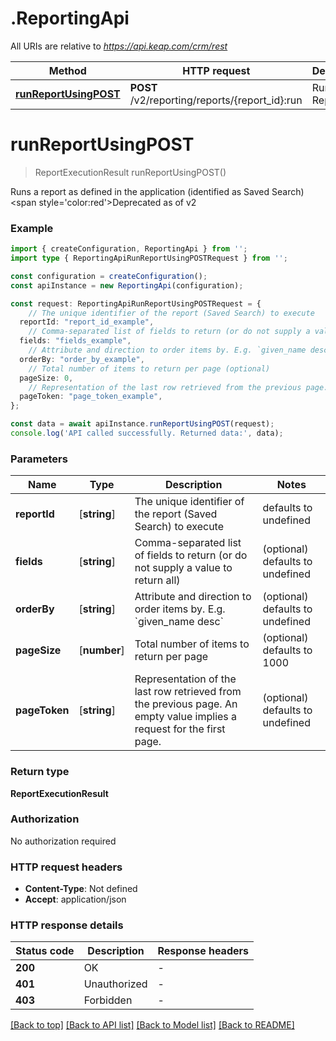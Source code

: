 # .ReportingApi

All URIs are relative to *https://api.keap.com/crm/rest*

Method | HTTP request | Description
------------- | ------------- | -------------
[**runReportUsingPOST**](ReportingApi.md#runReportUsingPOST) | **POST** /v2/reporting/reports/{report_id}:run | Run a Report


# **runReportUsingPOST**
> ReportExecutionResult runReportUsingPOST()

Runs a report as defined in the application (identified as Saved Search)<br/><span style=\'color:red\'>Deprecated as of v2</span>

### Example


```typescript
import { createConfiguration, ReportingApi } from '';
import type { ReportingApiRunReportUsingPOSTRequest } from '';

const configuration = createConfiguration();
const apiInstance = new ReportingApi(configuration);

const request: ReportingApiRunReportUsingPOSTRequest = {
    // The unique identifier of the report (Saved Search) to execute
  reportId: "report_id_example",
    // Comma-separated list of fields to return (or do not supply a value to return all) (optional)
  fields: "fields_example",
    // Attribute and direction to order items by. E.g. `given_name desc` (optional)
  orderBy: "order_by_example",
    // Total number of items to return per page (optional)
  pageSize: 0,
    // Representation of the last row retrieved from the previous page. An empty value implies a request for the first page. (optional)
  pageToken: "page_token_example",
};

const data = await apiInstance.runReportUsingPOST(request);
console.log('API called successfully. Returned data:', data);
```


### Parameters

Name | Type | Description  | Notes
------------- | ------------- | ------------- | -------------
 **reportId** | [**string**] | The unique identifier of the report (Saved Search) to execute | defaults to undefined
 **fields** | [**string**] | Comma-separated list of fields to return (or do not supply a value to return all) | (optional) defaults to undefined
 **orderBy** | [**string**] | Attribute and direction to order items by. E.g. &#x60;given_name desc&#x60; | (optional) defaults to undefined
 **pageSize** | [**number**] | Total number of items to return per page | (optional) defaults to 1000
 **pageToken** | [**string**] | Representation of the last row retrieved from the previous page. An empty value implies a request for the first page. | (optional) defaults to undefined


### Return type

**ReportExecutionResult**

### Authorization

No authorization required

### HTTP request headers

 - **Content-Type**: Not defined
 - **Accept**: application/json


### HTTP response details
| Status code | Description | Response headers |
|-------------|-------------|------------------|
**200** | OK |  -  |
**401** | Unauthorized |  -  |
**403** | Forbidden |  -  |

[[Back to top]](#) [[Back to API list]](README.md#documentation-for-api-endpoints) [[Back to Model list]](README.md#documentation-for-models) [[Back to README]](README.md)


